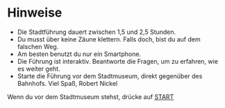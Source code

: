 # Hinweise
- Die Stadtführung dauert zwischen 1,5 und 2,5 Stunden.
- Du musst über keine Zäune klettern. Falls doch, bist du auf dem falschen Weg.
- Am besten benutzt du nur ein Smartphone.
- Die Führung ist interaktiv. Beantworte die Fragen, um zu erfahren, wie es weiter geht.
- Starte die Führung vor dem Stadtmuseum, direkt gegenüber des Bahnhofs.
Viel Spaß, Robert Nickel

Wenn du vor dem Stadtmuseum stehst, drücke auf 
[START](https://robertnickel.online/radolfzell/start.html)

